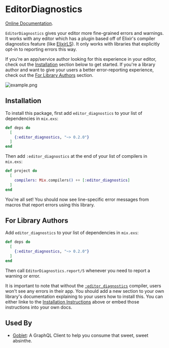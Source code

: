 # EditorDiagnostics

[Online Documentation](https://hexdocs.pm/editor_diagnostics).

`EditorDiagnostics` gives your editor more fine-grained errors and warnings. It works with any editor which has a plugin based off of Elixir's compiler diagnostics feature (like [ElixirLS](https://github.com/elixir-lsp/elixir-ls)). It only works with libraries that explicitly opt-in to reporting errors this way.

If you're an app/service author looking for this experience in your editor, check out the [Installation](#installation) section below to get started. If you're a library author and want to give your users a better error-reporting experience, check out the [For Library Authors](#for-library-authors) section.

![example.png](https://i.imgur.com/dCBHURB.png)

## Installation

To install this package, first add `editor_diagnostics` to your list of dependencies in `mix.exs`:

```elixir
def deps do
  [
    {:editor_diagnostics, "~> 0.2.0"}
  ]
end
```

Then add `:editor_diagnostics` at the end of your list of compilers in `mix.exs`:

```elixir
def project do
  [
    compilers: Mix.compilers() ++ [:editor_diagnostics]
  ]
end
```

You're all set! You should now see line-specific error messages from macros that report errors using this library.

## For Library Authors

Add `editor_diagnostics` to your list of dependencies in `mix.exs`:

```elixir
def deps do
  [
    {:editor_diagnostics, "~> 0.2.0"}
  ]
end
```

Then call `EditorDiagnostics.report/5` whenever you need to report a warning or error.

It is important to note that without the [`:editor_diagnostics`](`Mix.Tasks.Compile.EditorDiagnostics`) compiler, users won't see any errors in their app. You should add a new section to your own library's documentation explaining to your users how to install this. You can either linke to the [Installation Instructions](#installation) above or embed those instructions into your own docs.

## Used By

- [Goblet](https://github.com/numso/goblet): A GraphQL Client to help you consume that sweet, sweet absinthe.
